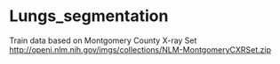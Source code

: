 # Lungs_segmentation

Train data based on Montgomery County X-ray Set http://openi.nlm.nih.gov/imgs/collections/NLM-MontgomeryCXRSet.zip
